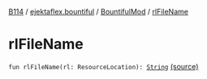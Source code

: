 [B114](../../index.md) / [ejektaflex.bountiful](../index.md) / [BountifulMod](index.md) / [rlFileName](./rl-file-name.md)

# rlFileName

`fun rlFileName(rl: ResourceLocation): `[`String`](https://kotlinlang.org/api/latest/jvm/stdlib/kotlin/-string/index.html) [(source)](https://github.com/ejektaflex/Bountiful/tree/develop/src/main/kotlin/ejektaflex/bountiful/BountifulMod.kt#L49)